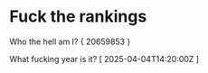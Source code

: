 # Fuck the rankings

Who the hell am I?
{ 20659853 }

What fucking year is it?
[ 2025-04-04T14:20:00Z ]
